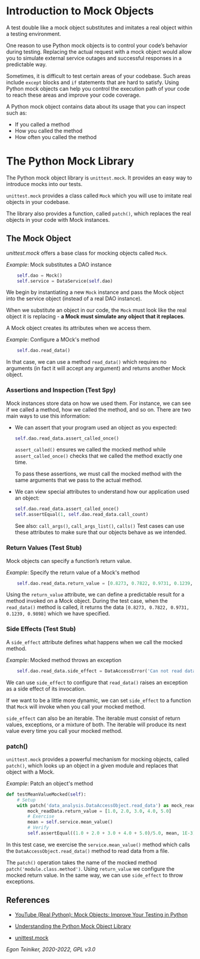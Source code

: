 # Introduction to Mock Objects

A test double like a mock object substitutes and imitates a real object within a testing environment.

One reason to use Python mock objects is to control your code’s behavior during testing.
Replacing the actual request with a mock object would allow you to simulate external service outages 
and successful responses in a predictable way.

Sometimes, it is difficult to test certain areas of your codebase. 
Such areas include `except` blocks and `if` statements that are hard to satisfy. 
Using Python mock objects can help you control the execution path of your code to 
reach these areas and improve your code coverage.

A Python mock object contains data about its usage that you can inspect such as:
* If you called a method
* How you called the method
* How often you called the method

# The Python Mock Library 
The Python mock object library is `unittest.mock`. 
It provides an easy way to introduce mocks into our tests.

`unittest.mock` provides a class called `Mock` which you will use to imitate real
objects in your codebase. 

The library also provides a function, called `patch()`, which replaces the real 
objects in your code with Mock instances.

## The Mock Object 
_unittest.mock_ offers a base class for mocking objects called `Mock`. 

_Example_: Mock substitutes a DAO instance
```Python
    self.dao = Mock()  
    self.service = DataService(self.dao)
```
We begin by instantiating a new `Mock` instance and pass the Mock object into the 
service object (instead of a real DAO instance).

When we substitute an object in our code, the `Mock` must look like the real object it is 
replacing - **a Mock must simulate any object that it replaces**.

A Mock object creates its attributes when we access them.

_Example_: Configure a MOck's method
```Python
    self.dao.read_data()
```
In that case, we can use a method `read_data()` which requires no arguments (in fact it will accept any argument) and returns another Mock object.

### Assertions and Inspection (Test Spy)
Mock instances store data on how we used them. 
For instance, we can see if we called a method, how we called the method, and so on. 
There are two main ways to use this information:
* We can assert that your program used an object as you expected:
    ```Python
    self.dao.read_data.assert_called_once()
    ```
  `assert_called()` ensures we called the mocked method while 
  `assert_called_once()` checks that we called the method exactly one time.
  
  To pass these assertions, we must call the mocked method with the same 
  arguments that we pass to the actual method.

* We can view special attributes to understand how our application used an object:  
    ```Python
    self.dao.read_data.assert_called_once()
    self.assertEqual(1, self.dao.read_data.call_count)    
    ```
    See also: `call_args()`, `call_args_list()`, `calls()`
    Test cases can use these attributes to make sure that our objects behave 
    as we intended.        


### Return Values (Test Stub)
Mock objects can specify a function’s return value. 

_Example_: Specify the return value of a Mock's method 
```Python
    self.dao.read_data.return_value = [0.8273, 0.7822, 0.9731, 0.1239, 0.9898]
```
Using the `return_value` attribute, we can define a predictable result for a method
invoked on a Mock object.
During the test case, when the `read_data()` method is called, it returns the data
`[0.8273, 0.7822, 0.9731, 0.1239, 0.9898]` which we have specified.

### Side Effects (Test Stub)
A `side_effect` attribute defines what happens when we call the mocked method.

_Example_: Mocked method throws an exception
```Python
    self.dao.read_data.side_effect = DataAccessError('Can not read data!')
```
We can use `side_effect` to configure that `read_data()` raises an exception 
as a side effect of its invocation.

If we want to be a little more dynamic, we can set `side_effect` to a function 
that `Mock` will invoke when you call your mocked method.

`side_effect` can also be an iterable. The iterable must consist of return values, 
exceptions, or a mixture of both. 
The iterable will produce its next value every time you call your mocked method. 

### patch()

`unittest.mock` provides a powerful mechanism for mocking objects, called `patch()`, 
which looks up an object in a given module and replaces that object with a Mock.

_Example_: Patch an object's method
```Python
def testMeanValueMocked(self):
    # Setup
    with patch('data_analysis.DataAccessObject.read_data') as mock_readData:
        mock_readData.return_value = [1.0, 2.0, 3.0, 4.0, 5.0]        
        # Exercise
        mean = self.service.mean_value()
        # Verify
        self.assertEqual((1.0 + 2.0 + 3.0 + 4.0 + 5.0)/5.0, mean, 1E-3)    
```
In this test case, we exercise the `service.mean_value()` method which calls the 
`DataAccessObject.read_data()` method to read data from a file.

The `patch()` operation takes the name of the mocked method `patch('module.class.method')`.
Using `return_value` we configure the mocked return value. 
In the same way, we can use `side_effect` to throw exceptions.

## References
* [YouTube (Real Python): Mock Objects: Improve Your Testing in Python](https://youtu.be/05QPrIv5auA)

* [Understanding the Python Mock Object Library](https://realpython.com/python-mock-library/)
* [unittest.mock](https://docs.python.org/3/library/unittest.mock-examples.html)

*Egon Teiniker, 2020-2022, GPL v3.0*

